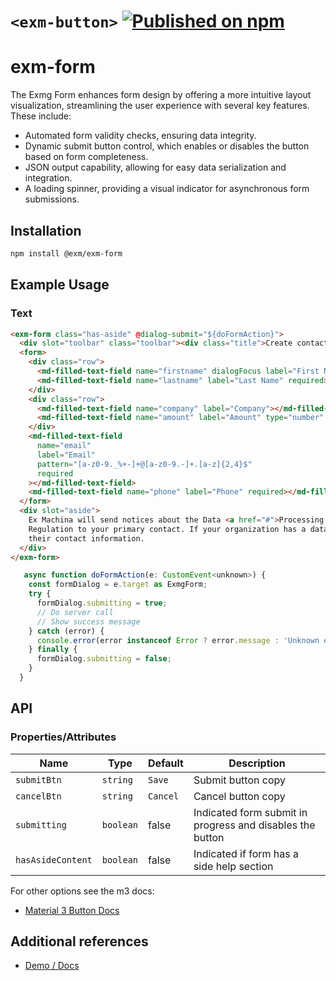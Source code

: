 # `<exm-button>` [![Published on npm](https://img.shields.io/npm/v/@exm/exm-button.svg)](https://www.npmjs.com/package/@exm/exm-button)

# exm-form

The Exmg Form enhances form design by offering a more intuitive layout visualization, streamlining the user experience with several key features. These include:

- Automated form validity checks, ensuring data integrity.
- Dynamic submit button control, which enables or disables the button based on form completeness.
- JSON output capability, allowing for easy data serialization and integration.
- A loading spinner, providing a visual indicator for asynchronous form submissions.

## Installation

```sh
npm install @exm/exm-form
```

## Example Usage

### Text

```html
<exm-form class="has-aside" @dialog-submit="${doFormAction}">
  <div slot="toolbar" class="toolbar"><div class="title">Create contact</div></div>
  <form>
    <div class="row">
      <md-filled-text-field name="firstname" dialogFocus label="First Name" required></md-filled-text-field>
      <md-filled-text-field name="lastname" label="Last Name" required></md-filled-text-field>
    </div>
    <div class="row">
      <md-filled-text-field name="company" label="Company"></md-filled-text-field>
      <md-filled-text-field name="amount" label="Amount" type="number" min="0" max="10"></md-filled-text-field>
    </div>
    <md-filled-text-field
      name="email"
      label="Email"
      pattern="[a-z0-9._%+-]+@[a-z0-9.-]+.[a-z]{2,4}$"
      required
    ></md-filled-text-field>
    <md-filled-text-field name="phone" label="Phone" required></md-filled-text-field>
  </form>
  <div slot="aside">
    Ex Machina will send notices about the Data <a href="#">Processing Terms</a> and EU General Data Protection
    Regulation to your primary contact. If your organization has a data protection officer or an EU representative, add
    their contact information.
  </div>
</exm-form>
```

```js
   async function doFormAction(e: CustomEvent<unknown>) {
    const formDialog = e.target as ExmgForm;
    try {
      formDialog.submitting = true;
      // Do server call
      // Show success message
    } catch (error) {
      console.error(error instanceof Error ? error.message : 'Unknown error');
    } finally {
      formDialog.submitting = false;
    }
  }
```

## API

### Properties/Attributes

| Name              | Type      | Default  | Description                                               |
| ----------------- | --------- | -------- | --------------------------------------------------------- |
| `submitBtn`       | `string`  | `Save`   | Submit button copy                                        |
| `cancelBtn`       | `string`  | `Cancel` | Cancel button copy                                        |
| `submitting`      | `boolean` | false    | Indicated form submit in progress and disables the button |
| `hasAsideContent` | `boolean` | false    | Indicated if form has a side help section                 |

For other options see the m3 docs:

- [Material 3 Button Docs](https://github.com/material-components/material-web/blob/main/docs/components/button.md)

## Additional references

- [Demo / Docs](https://exmg.github.io/exmachina-web-components/demo/?el=exm-button)
